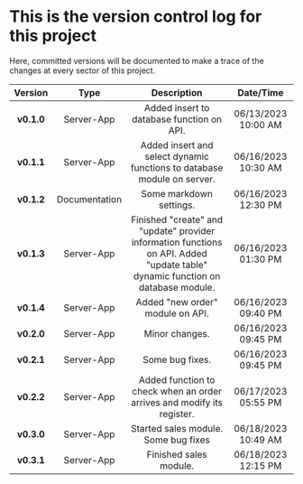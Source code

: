 # This is the **version control log** for this project
Here, committed versions will be documented to make a trace of the changes at every sector of this project.


|   Version    |     Type            |  Description                                                                                                                                 | Date/Time              |
| :---:        |    :----:           |     :---:                                                                                                                                    |:---:                   |
| **v0.1.0**   | Server-App          | Added insert to database function on API.                                                                                                    | 06/13/2023 10:00 AM     |
| **v0.1.1**   | Server-App          | Added insert and select dynamic functions to database module on server.                                                                      | 06/16/2023 10:30 AM     |
| **v0.1.2**   | Documentation       | Some markdown settings.                                                                                                                      | 06/16/2023 12:30 PM     |
| **v0.1.3**   | Server-App          | Finished "create" and "update" provider information functions on API.  Added "update table" dynamic function on database module.             | 06/16/2023 01:30 PM     |
| **v0.1.4**   | Server-App          | Added "new order" module on API.                                                                                                             | 06/16/2023 09:40 PM     |
| **v0.2.0**   | Server-App          | Minor changes.                                                                                                                               | 06/16/2023 09:45 PM     |
| **v0.2.1**   | Server-App          | Some bug fixes.                                                                                                                              | 06/16/2023 09:45 PM     |
| **v0.2.2**   | Server-App          | Added function to check when an order arrives and modify its register.                                                                       | 06/17/2023 05:55 PM     |
| **v0.3.0**   | Server-App          | Started sales module. Some bug fixes                                                                                                         | 06/18/2023 10:49 AM     |
| **v0.3.1**   | Server-App          | Finished sales module.                                                                                                                       | 06/18/2023 12:15 PM     |